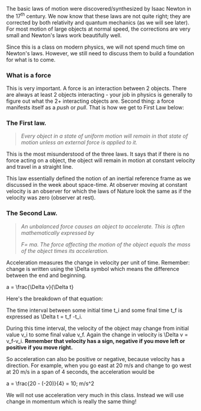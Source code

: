 The basic laws of motion were discovered/synthesized by Isaac Newton in the 17<sup>th</sup> century. We now know that these laws are not quite right; they are corrected by both relativity and quantum mechanics (as we will see later). For most motion of large objects at normal speed, the corrections are very small and Newton's laws work beautifully well.

Since this is a class on modern physics, we will not spend much time on Newton's laws. However, we still need to discuss them to build a foundation for what is to come.

### What is a force
This is very important. A force is an interaction between 2 objects. There are always at least 2 objects interacting - your job in physics is generally to figure out what the 2+ interacting objects are. Second thing: a force manifests itself as a _push_ or _pull_. That is how we get to First Law below:

### The First law.

> _Every object in a state of uniform motion will remain in that state of motion unless an external force is applied to it._

This is the most misunderstood of the three laws. It says that if there is no force acting on a object, the object will remain in motion at constant velocity and travel in a straight line.

This law essentially defined the notion of an inertial reference frame as we discussed in the week about space-time. At observer moving at constant velocity is an observer for which the laws of Nature look the same as if the velocity was zero (observer at rest).

### The Second Law.

> _An unbalanced force causes an object to accelerate. This is often mathematically expressed by_
>
> _<lrn-math>F= ma</lrn-math>. The force affecting the motion of the object equals the mass of the object times its acceleration._

Acceleration measures the change in velocity per unit of time. Remember: change is written using the <lrn-math>\Delta</lrn-math> symbol which means the difference between the end and beginning.

<lrn-math>a = \frac{\Delta v}{\Delta t}</lrn-math>

Here's the breakdown of that equation:

The time interval between some initial time <lrn-math>t_i</lrn-math> and some final time <lrn-math>t_f</lrn-math> is expressed as <lrn-math>\Delta t = t_f -t_i</lrn-math>.

During this time interval, the velocity of the object may change from initial value <lrn-math>v_i</lrn-math> to some final value <lrn-math>v_f</lrn-math>. Again the change in velocity is <lrn-math>\Delta v = v_f-v_i</lrn-math>. **Remember that velocity has a sign, negative if you move left or positive if you move right.**



So acceleration can also be positive or negative, because velocity has a direction. For example, when you go east at 20 m/s and change to go west at 20 m/s in a span of 4 seconds, the acceleration would be

<lrn-math>a = \frac{20 - (-20)}{4} = 10\; m/s^2</lrn-math>

We will not use acceleration very much in this class. Instead we will use change in momentum which is really the same thing!